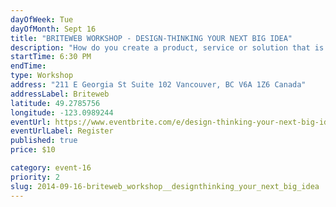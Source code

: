 ```yaml
---
dayOfWeek: Tue
dayOfMonth: Sept 16
title: "BRITEWEB WORKSHOP - DESIGN-THINKING YOUR NEXT BIG IDEA"
description: "How do you create a product, service or solution that is innovative, and that everyone wants? The most creative and successful entrepreneurs and business leaders use design thinking. Taught by Marica Rizzo and Alexis Young, the workshop will also feature local experts to help you craft your solutions."
startTime: 6:30 PM
endTime: 
type: Workshop
address: "211 E Georgia St Suite 102 Vancouver, BC V6A 1Z6 Canada"
addressLabel: Briteweb
latitude: 49.2785756
longitude: -123.0989244
eventUrl: https://www.eventbrite.com/e/design-thinking-your-next-big-idea-tickets-12585139491
eventUrlLabel: Register
published: true
price: $10

category: event-16
priority: 2
slug: 2014-09-16-briteweb_workshop__designthinking_your_next_big_idea
---
```

